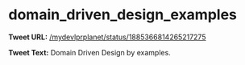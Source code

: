 # domain_driven_design_examples

**Tweet URL:** [/mydevlprplanet/status/1885366814265217275](/mydevlprplanet/status/1885366814265217275)

**Tweet Text:** Domain Driven Design by examples.
